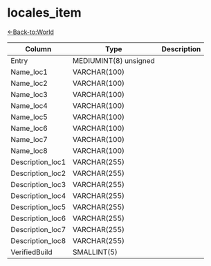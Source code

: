 # locales_item

[<-Back-to:World](database-world.md)

Column | Type | Description
--- | --- | ---
Entry | MEDIUMINT(8) unsigned | 
Name_loc1 | VARCHAR(100) | 
Name_loc2 | VARCHAR(100) | 
Name_loc3 | VARCHAR(100) | 
Name_loc4 | VARCHAR(100) | 
Name_loc5 | VARCHAR(100) | 
Name_loc6 | VARCHAR(100) | 
Name_loc7 | VARCHAR(100) | 
Name_loc8 | VARCHAR(100) | 
Description_loc1 | VARCHAR(255) | 
Description_loc2 | VARCHAR(255) | 
Description_loc3 | VARCHAR(255) | 
Description_loc4 | VARCHAR(255) | 
Description_loc5 | VARCHAR(255) | 
Description_loc6 | VARCHAR(255) | 
Description_loc7 | VARCHAR(255) | 
Description_loc8 | VARCHAR(255) | 
VerifiedBuild | SMALLINT(5) | 
